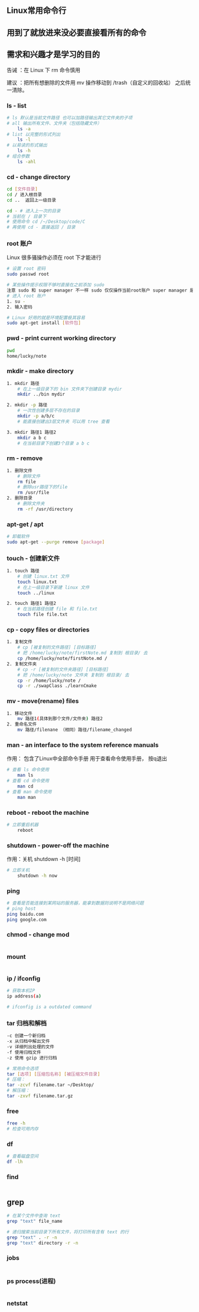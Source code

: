 ## Linux常用命令行

## 用到了就放进来没必要直接看所有的命令

## 需求和兴趣才是学习的目的

告诫 ：在 Linux 下 rm 命令慎用

建议 ：把所有想删除的文件用 mv 操作移动到 /trash（自定义的回收站） 之后统一清除。

### ls  -  list

```bash
# ls 默认是当前文件路径 也可以加路径输出其它文件夹的子项
# all 输出所有文件、文件夹（包括隐藏文件）
	ls -a
# list 以完整的形式列出
	ls -l
# 以易读的形式输出
	ls -h
# 组合参数
	ls -ahl
```

### cd  -  change directory

```bash
cd [文件目录]
cd / 进入根目录
cd ..  返回上一级目录

cd - # 进入上一次的目录
# 当前在 / 目录下
# 使用命令 cd /~/Desktop/code/C
# 再使用 cd - 直接返回 / 目录
```

### root 账户

Linux 很多骚操作必须在 root 下才能进行

```bash
# 设置 root 密码
sudo passwd root

# 某些操作提示权限不够时直接在之前添加 sudo
注意 sudo 和 super manager 不一样 sudo 仅仅操作当前root账户 super manager 是整个系统
# 进入 root 账户
1. su -
2. 输入密码

# Linux 好用的就是环境配置极其容易
sudo apt-get install [软件包]
```

### pwd  -  print current working directory

```bash
pwd
home/lucky/note
```

### mkdir  -  make directory

```bash
1. mkdir 路径
	# 在上一级目录下的 bin 文件夹下创建目录 mydir
	mkdir ../bin mydir

2. mkdir -p 路径
	# 一次性创建多层不存在的目录
	mkdir -p a/b/c
	# 能直接创建出3层文件夹 可以用 tree 查看

3. mkdir 路径1 路径2
	mkdir a b c
	# 在当前目录下创建3个目录 a b c
```

### rm  -  remove

```bash
1. 删除文件
	# 删除文件
	rm file
	# 删除usr路径下的file
	rm /usr/file
2. 删除目录
	# 删除文件夹
	rm -rf /usr/directory
```

### apt-get / apt

```bash
# 卸载软件
sudo apt-get --purge remove [package]
```

### touch  -  创建新文件

```bash
1. touch 路径
	# 创建 linux.txt 文件
	touch linux.txt
	# 在上一级目录下新建 linux 文件
	touch ../linux

2. touch 路径1 路径2
	# 在当前路径创建 file 和 file.txt
	touch file file.txt
```

### cp  -  copy files or directories

```bash
1. 复制文件
	# cp [被复制的文件路径] [目标路径]
	# 把 /home/lucky/note/firstNote.md 复制到 根目录/ 去
	cp /home/lucky/note/firstNote.md /
2. 复制文件夹
	# cp -r [被复制的文件夹路径] [目标路径]
	# 把 /home/lucky/note 文件夹 复制到 根目录/ 去
	cp -r /home/lucky/note /
	cp -r ./swapClass ./learnCmake
```

### mv  -  move(rename) files

```bash
1. 移动文件
	mv 路径1(具体到那个文件/文件夹) 路径2
2. 重命名文件
	mv 路径/filenane （相同）路径/filename_changed
```

### man  -  an interface to the system reference manuals

作用： 包含了Linux中全部命令手册 用于查看命令使用手册， 按q退出

```bash
# 查看 ls 命令使用
	man ls
# 查看 cd 命令使用
	man cd
# 查看 man 命令使用
	man man
```

### reboot  -  reboot the machine

```bash
# 立即重启机器
	reboot
```

### shutdown -  power-off the machine

作用：关机  shutdown -h [时间]

```bash
# 立即关机
	shutdown -h now
```

### ping

```bash
# 查看是否能连接到某网站的服务器，能拿到数据则说明不是网络问题
# ping host
ping baidu.com
ping google.com
```

### chmod - change mod

```bash

```

### mount
```bash

```
### ip / ifconfig

```bash
# 获取本机IP
ip address(a)

# ifconfig is a outdated command
```

### tar 归档和解档

```bash
-c 创建一个新归档
-x 从归档中解出文件
-v 详细列出处理的文件
-f 使用归档文件
-z 使用 gzip 进行归档

# 常用命令选项
tar [选项] [压缩包名称] [被压缩文件目录]
# 压缩：
tar -zcvf filename.tar ~/Desktop/
# 解压缩：
tar -zxvf filename.tar.gz
```

### free

```bash
free -h
# 检查可用内存
```

### df

```bash
# 查看磁盘空间
df -lh
```

### find

```bash

```

## grep

```bash
# 在某个文件中查询 text
grep "text" file_name

# 递归搜索当前目录下所有文件，将打印所有含有 text 的行
grep "text" . -r -n
grep "text" directory -r -n
```

### jobs

```bash

```

### ps process(进程)

```bash

```

### netstat

```bash

```

